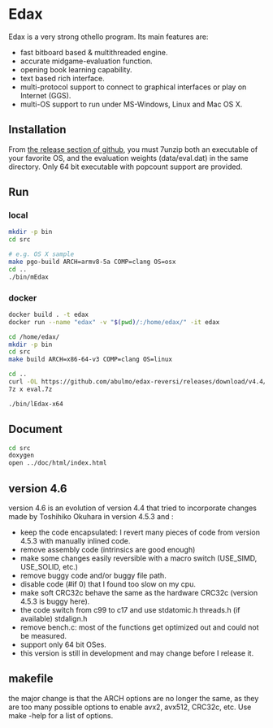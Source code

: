 # Edax

Edax is a very strong othello program. Its main features are:
- fast bitboard based & multithreaded engine.
- accurate midgame-evaluation function.
- opening book learning capability.
- text based rich interface.
- multi-protocol support to connect to graphical interfaces or play on Internet (GGS).
- multi-OS support to run under MS-Windows, Linux and Mac OS X.

## Installation
From [the release section of github](https://github.com/abulmo/edax-reversi/releases), you must 7unzip both an executable of your favorite OS, and the evaluation weights (data/eval.dat) in the same directory.
Only 64 bit executable with popcount support are provided.

## Run

### local

```sh
mkdir -p bin
cd src

# e.g. OS X sample
make pgo-build ARCH=armv8-5a COMP=clang OS=osx
cd ..
./bin/mEdax
```

### docker

```sh
docker build . -t edax
docker run --name "edax" -v "$(pwd)/:/home/edax/" -it edax

cd /home/edax/
mkdir -p bin
cd src
make build ARCH=x86-64-v3 COMP=clang OS=linux

cd ..
curl -OL https://github.com/abulmo/edax-reversi/releases/download/v4.4/eval.7z # e.g. use v4.4 eval.dat
7z x eval.7z

./bin/lEdax-x64
```

## Document

```sh
cd src
doxygen
open ../doc/html/index.html
```
## version 4.6
version 4.6 is an evolution of version 4.4 that tried to incorporate changes made by Toshihiko Okuhara in version 4.5.3 and :
 - keep the code encapsulated: I revert many pieces of code from version 4.5.3 with manually inlined code.
 - remove assembly code (intrinsics are good enough)
 - make some changes easily reversible with a macro switch (USE_SIMD, USE_SOLID, etc.)
 - remove buggy code and/or buggy file path.
 - disable code (#if 0) that I found too slow on my cpu.
 - make soft CRC32c behave the same as the hardware CRC32c (version 4.5.3 is buggy here).
 - the code switch from c99 to c17 and use stdatomic.h threads.h (if available) stdalign.h
 - remove bench.c: most of the functions get optimized out and could not be measured.
 - support only 64 bit OSes. 
 - this version is still in development and may change before I release it.

## makefile
the major change is that the ARCH options are no longer the same, as they are too many possible options to enable avx2, avx512, CRC32c, etc.
Use make -help for a list of options. 


